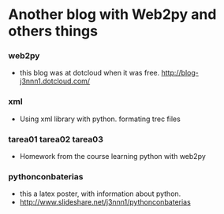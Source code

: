 
Another blog with Web2py and others things
===========================================

### web2py

* this blog was at dotcloud when it was free.
http://blog-j3nnn1.dotcloud.com/

### xml
* Using xml library with python. formating trec files

### tarea01 tarea02 tarea03
* Homework from the course learning python with web2py

### pythonconbaterias
* this a latex poster, with information about python.
* http://www.slideshare.net/j3nnn1/pythonconbaterias
  





